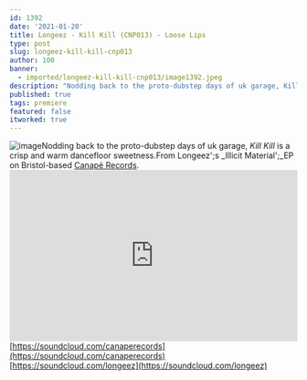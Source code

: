 ```yaml
---
id: 1392
date: '2021-01-20'
title: Longeez - Kill Kill (CNP013) - Loose Lips
type: post
slug: longeez-kill-kill-cnp013
author: 100
banner:
  - imported/longeez-kill-kill-cnp013/image1392.jpeg
description: "Nodding back to the proto-dubstep days of uk garage, Kill Kill is a crisp and warm dancefloor sweetness. From Longeez's Illicit Material\_EP on Bristol-based Canapé Records. https://soundcloud.com/canaperecordshttps://soundcloud.com/longeez [...]Read More..."
published: true
tags: premiere
featured: false
itworked: true
---
```

![image](../imported/longeez-kill-kill-cnp013/image1392.jpeg)Nodding back to the proto-dubstep days of uk garage, _Kill Kill_ is a crisp and warm dancefloor sweetness.From Longeez';s _Illicit Material';_EP on Bristol-based [Canapé Records](https://canape-records.bandcamp.com).<iframe width='100%' height='300' scrolling='no' frameborder='no' allow='autoplay' src='https://w.soundcloud.com/player/?url=https%3A//api.soundcloud.com/tracks/969867619&color=%23ff5500&auto_play=false&hide_related=false&show_comments=true&show_user=true&show_reposts=false&show_teaser=true'></iframe>[https://soundcloud.com/canaperecords](https://soundcloud.com/canaperecords)  
[https://soundcloud.com/longeez](https://soundcloud.com/longeez)